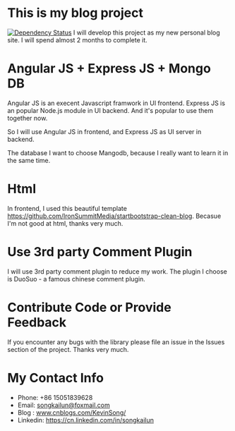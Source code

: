 # This is my blog project
[![Dependency Status](https://david-dm.org/kevinsong1990/nodejs-blog.svg)](https://david-dm.org/kevinsong1990/nodejs-blog)
I will develop this project as my new personal blog site. I will spend almost 2 months to complete it.

# Angular JS + Express JS + Mongo DB
Angular JS is an execent Javascript framwork in UI frontend. Express JS is an popular Node.js module in UI backend. 
And it's popular to use them together now. 

So I will use Angular JS in frontend, and Express JS as UI server in backend.

The database I want to choose Mangodb, because I really want to learn it in the same time.

# Html
In frontend, I used this beautiful template https://github.com/IronSummitMedia/startbootstrap-clean-blog.  Becasue I'm not good at html, thanks very much.

# Use 3rd party Comment Plugin
I will use 3rd party comment plugin to reduce my work. The plugin I choose is DuoSuo - a famous chinese comment plugin.

# Contribute Code or Provide Feedback
If you encounter any bugs with the library please file an issue in the Issues section of the project. Thanks very much.

# My Contact Info
* Phone: +86 15051839628
* Email: songkailun@foxmail.com
* Blog : www.cnblogs.com/KevinSong/
* Linkedin: https://cn.linkedin.com/in/songkailun
